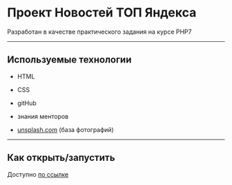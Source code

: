 # Проект Новостей ТОП Яндекса

Разработан в качестве практического задания на курсе PHP7

---
## Используемые технологии

* HTML

* CSS

* gitHub

* знания менторов

* [unsplash.com](https://unsplash.com "Перейти") (база фотографий)

---

## Как открыть/запустить

Доступно [по ссылке](https://valeriotto.github.io/tast6.10/ "Перейти") 